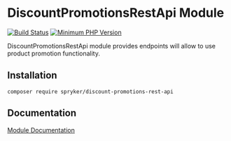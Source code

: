 # DiscountPromotionsRestApi Module
[![Build Status](https://travis-ci.org/spryker/discount-promotions-rest-api.svg)](https://travis-ci.org/spryker/discount-promotions-rest-api)
[![Minimum PHP Version](https://img.shields.io/badge/php-%3E%3D%207.2-8892BF.svg)](https://php.net/)

DiscountPromotionsRestApi module provides endpoints will allow to use product promotion functionality.

## Installation

```
composer require spryker/discount-promotions-rest-api
```

## Documentation

[Module Documentation](https://academy.spryker.com/developing_with_spryker/module_guide/discount/discount_promotion.html)
